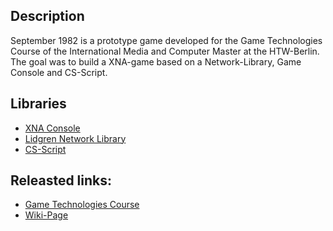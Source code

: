 ## Description

September 1982 is a prototype game developed for the Game Technologies Course of the International Media and Computer Master at the HTW-Berlin.
The goal was to build a XNA-game based on a Network-Library, Game Console and CS-Script.


## Libraries

* [XNA Console](http://xnaconsole.codeplex.com/)
* [Lidgren Network Library](http://code.google.com/p/lidgren-network-gen3/)
* [CS-Script](http://www.csscript.net/)

## Releasted links:

* [Game Technologies Course](http://wiki.htw-berlin.de/display/IMIM/WS+2010)
* [Wiki-Page](http://wiki.htw-berlin.de/display/IMIM/XNA+Console%2C+Lidgren+Network+Library%2C+CS-Script)
